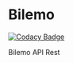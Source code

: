 # Bilemo

[![Codacy Badge](https://api.codacy.com/project/badge/Grade/146061774f744e65867d680164ec166e)](https://app.codacy.com/gh/nixehooked/Bilemo?utm_source=github.com&utm_medium=referral&utm_content=nixehooked/Bilemo&utm_campaign=Badge_Grade)

Bilemo API Rest
